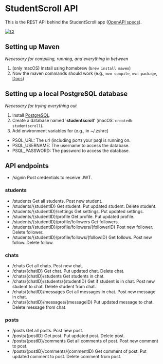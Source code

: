 # StudentScroll API

This is the REST API behind the StudentScroll app ([OpenAPI specs](./openapi.yml)).

[![CI](https://github.com/Leo-Lem/StudentScrollAPI/actions/workflows/maven.yml/badge.svg)](https://github.com/Leo-Lem/StudentScrollAPI/actions/workflows/maven.yml)

## Setting up Maven

_Necessary for compiling, running, and everything in between_

1. (only macOS) Install using homebrew (`brew install maven`)
2. Now the maven commands should work (e.g., `mvn compile`, `mvn package`, [Docs](https://maven.apache.org/guides/getting-started/maven-in-five-minutes.html))

## Setting up a local PostgreSQL database

_Necessary for trying everything out_

1. Install [PostgreSQL](https://www.postgresql.org/download/).
2. Create a database named '**studentscroll**' (macOS: `createdb studentscroll`).
3. Add environment variables for (e.g., in ~/.zshrc)

- PSQL_URL: The url (including port) your psql is running on.
- PSQL_USERNAME: The username to access the database.
- PSQL_PASSWORD: The password to access the database.

## API endpoints

- /signin Post credentials to receive JWT.

### students

- /students Get all students. Post new student.
- /students/{studentID} Get student. Put updated student. Delete student.
- /students/{studentID}/settings Get settings. Put updated settings.
- /students/{studentID}/profile Get profile. Put updated profile.
- /students/{studentID}/profile/followers Get followers.
- /students/{studentID}/profile/followers/{followerID} Post new follower. Delete follower.
- /students/{studentID}/profile/follows/{followID} Get follows. Post new follow. Delete follow.

### chats

- /chats Get all chats. Post new chat.
- /chats/{chatID} Get chat. Put updated chat. Delete chat.
- /chats/{chatID}/students Get students in chat.
- /chats/{chatID}/students/{studentID} Get if student is in chat. Post new student to chat. Delete student from chat.
- /chats/{chatID}/messages Get all messages in chat. Post new message in chat.
- /chats/{chatID}/messages/{messageID} Put updated message to chat. Delete message from chat.

### posts

- /posts Get all posts. Post new post.
- /posts/{postID} Get post. Put updated post. Delete post.
- /posts/{postID}/comments Get all comments of post. Post new comment to post.
- /posts/{postID}/comments/{commentID} Get comment of post. Put updated comment to post. Delete comment from post.

